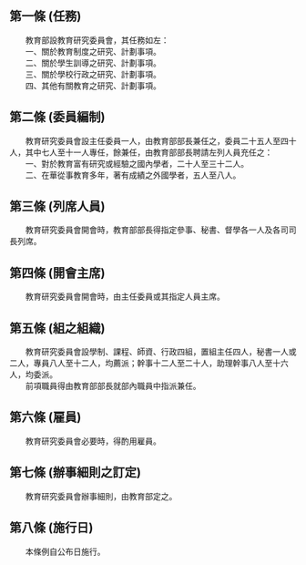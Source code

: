 第一條 (任務)
-------------
　　教育部設教育研究委員會，其任務如左：  
　　一、關於教育制度之研究、計劃事項。  
　　二、關於學生訓導之研究、計劃事項。  
　　三、關於學校行政之研究、計劃事項。  
　　四、其他有關教育之研究、計劃事項。  


第二條 (委員編制)
-----------------
　　教育研究委員會設主任委員一人，由教育部部長兼任之，委員二十五人至四十人，其中七人至十一人專任，餘兼任，由教育部部長聘請左列人員充任之：  
　　一、對於教育富有研究或經驗之國內學者，二十人至三十二人。  
　　二、在華從事教育多年，著有成績之外國學者，五人至八人。  


第三條 (列席人員)
-----------------
　　教育研究委員會開會時，教育部部長得指定參事、秘書、督學各一人及各司司長列席。  


第四條 (開會主席)
-----------------
　　教育研究委員會開會時，由主任委員或其指定人員主席。  


第五條 (組之組織)
-----------------
　　教育研究委員會設學制、課程、師資、行政四組，置組主任四人，秘書一人或二人，專員八人至十二人，均薦派；幹事十二人至二十人，助理幹事八人至十六人，均委派。  
　　前項職員得由教育部部長就部內職員中指派兼任。  


第六條 (雇員)
-------------
　　教育研究委員會必要時，得酌用雇員。  


第七條 (辦事細則之訂定)
-----------------------
　　教育研究委員會辦事細則，由教育部定之。  


第八條 (施行日)
---------------
　　本條例自公布日施行。